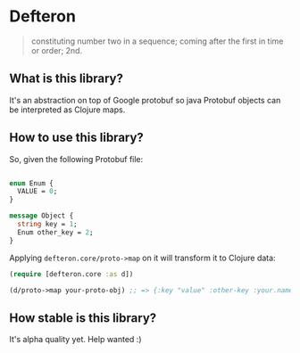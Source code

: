 # Defteron

> constituting number two in a sequence; coming after the first in time or order; 2nd.

## What is this library?

It's an abstraction on top of Google protobuf so java Protobuf objects can be interpreted as Clojure maps.

## How to use this library?

So, given the following Protobuf file:

```proto

enum Enum {
  VALUE = 0;
}

message Object {
  string key = 1;
  Enum other_key = 2;
}
```

Applying `defteron.core/proto->map` on it will transform it to Clojure data:

```clj
(require [defteron.core :as d])

(d/proto->map your-proto-obj) ;; => {:key "value" :other-key :your.namespaced.enum/value}
```


## How stable is this library?

It's alpha quality yet. Help wanted :)

